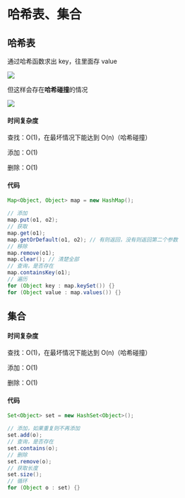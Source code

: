 # 哈希表、集合

## 哈希表

通过哈希函数求出 key，往里面存 value

![](https://gitee.com/kingmusi/imgs/raw/master/blog/20211112172002.png)

但这样会存在**哈希碰撞**的情况

![](https://gitee.com/kingmusi/imgs/raw/master/blog/20211112172238.png)

#### 时间复杂度

查找：O(1)，在最坏情况下能达到 O(n)（哈希碰撞）

添加：O(1)

删除：O(1)

#### 代码

```java
Map<Object, Object> map = new HashMap();

// 添加
map.put(o1, o2);
// 获取
map.get(o1);
map.getOrDefault(o1, o2); // 有则返回，没有则返回第二个参数
// 移除
map.remove(o1);
map.clear(); // 清楚全部
// 查询，是否存在
map.containsKey(o1);
// 遍历
for (Object key : map.keySet()) {}
for (Object value : map.values()) {}
```

## 集合

#### 时间复杂度

查找：O(1)，在最坏情况下能达到 O(n)（哈希碰撞）

添加：O(1)

删除：O(1)

#### 代码

```java
Set<Object> set = new HashSet<Object>();

// 添加，如果重复则不再添加
set.add(o);
// 查询，是否存在
set.contains(o);
// 删除
set.remove(o);
// 获取长度
set.size();
// 循环
for (Object o : set) {}
```

